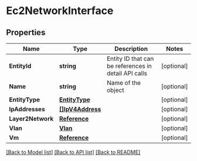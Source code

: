 # Ec2NetworkInterface

## Properties

Name | Type | Description | Notes
------------ | ------------- | ------------- | -------------
**EntityId** | **string** | Entity ID that can be references in detail API calls | [optional] 
**Name** | **string** | Name of the object | [optional] 
**EntityType** | [**EntityType**](EntityType.md) |  | [optional] 
**IpAddresses** | [**[]IpV4Address**](IpV4Address.md) |  | [optional] 
**Layer2Network** | [**Reference**](Reference.md) |  | [optional] 
**Vlan** | [**Vlan**](Vlan.md) |  | [optional] 
**Vm** | [**Reference**](Reference.md) |  | [optional] 

[[Back to Model list]](../README.md#documentation-for-models) [[Back to API list]](../README.md#documentation-for-api-endpoints) [[Back to README]](../README.md)


